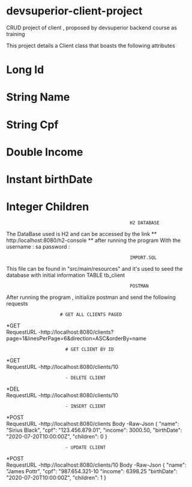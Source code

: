 # devsuperior-client-project
CRUD project of client , proposed by devsuperior backend course as training 


This project details a Client class that boasts the following attributes
#  Long Id
#  String Name
#  String Cpf 
#  Double Income
#  Instant birthDate
#  Integer Children


                                                  H2 DATABASE
The DataBase used is H2 and can be accessed by the link   **   http:/localhost:8080/h2-console   **  after running the program
With the username : sa
         password :  


                                                  IMPORT.SQL
This file can be found in "src/main/resources" and it's used to seed the database with initial information TABLE tb_client


                                                  POSTMAN
After running the program , initialize postman and send the following requests

                        # GET ALL CLIENTS PAGED
  *GET                                
  RequestURL -http://localhost:8080/clients?page=1&linesPerPage=6&direction=ASC&orderBy=name
  
                          # GET CLIENT BY ID
  *GET   
  RequestURL -http://localhost:8080/clients/10
  
                          - DELETE CLIENT
  *DEL   
  RequestURL -http://localhost:8080/clients/10
  
                          - INSERT CLIENT
  *POST  
  RequestURL -http://localhost:8080/clients
  Body -Raw-Json 
                  {
                  "name": "Sirius Black",
                  "cpf": "123.456.879.01",
                  "income": 3000.50,
                  "birthDate": "2020-07-20T10:00:00Z",
                  "children": 0
                  }
  
                          - UPDATE CLIENT
  *POST  
  RequestURL -http://localhost:8080/clients/10
    Body -Raw-Json 
                  {
                  "name": "James Pottr",
                  "cpf": "987.654.321-10
                  "income": 6398.25
                  "birthDate": "2020-07-20T10:00:00Z",
                  "children": 1
                  }
  
  
  
  
  
